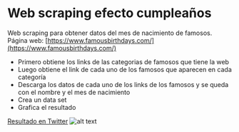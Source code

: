 # Web scraping efecto cumpleaños
Web scraping para obtener datos del mes de nacimiento de famosos.  
Página web: [https://www.famousbirthdays.com/](https://www.famousbirthdays.com/)
- Primero obtiene los links de las categorias de famosos que tiene la web
- Luego obtiene el link de cada uno de los famosos que aparecen en cada categoría
- Descarga los datos de cada uno de los links de los famosos y se queda con el nombre y el mes de nacimiento
- Crea un data set
- Grafica el resultado

[Resultado en Twitter](https://twitter.com/_Daniel_Nunez/status/1451866471257321475)
![alt text](https://twitter.com/_Daniel_Nunez/status/1451866479016742913/photo/1)
